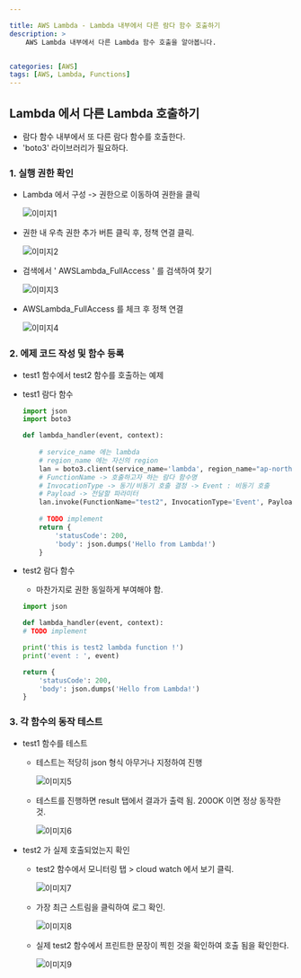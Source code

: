 ```yaml
---

title: AWS Lambda - Lambda 내부에서 다른 람다 함수 호출하기
description: >
    AWS Lambda 내부에서 다른 Lambda 함수 호출을 알아봅니다.


categories: [AWS]
tags: [AWS, Lambda, Functions]
---
```





## Lambda 에서 다른 Lambda 호출하기

- 람다 함수 내부에서 또 다른 람다 함수를 호출한다.
- 'boto3' 라이브러리가 필요하다.

### 1. 실행 권한 확인


 - Lambda 에서 구성 -> 권한으로 이동하여 권한을 클릭

     ![이미지1](/assets/img/AWS/0913-1.png)

 - 권한 내 우측 권한 추가 버튼 클릭 후, 정책 연결 클릭.

     ![이미지2](/assets/img/AWS/0913-2.png)

 - 검색에서 ' AWSLambda_FullAccess ' 를 검색하여 찾기

     ![이미지3](/assets/img/AWS/0913-3.png)

 - AWSLambda_FullAccess 를 체크 후 정책 연결

     ![이미지4](/assets/img/AWS/0913-4.png)


### 2. 에제 코드 작성 및 함수 등록

- test1 함수에서 test2 함수를 호출하는 예제

- test1 람다 함수

    ```python
    import json
    import boto3

    def lambda_handler(event, context):
        
        # service_name 에는 lambda
        # region_name 에는 자신의 region
        lan = boto3.client(service_name='lambda', region_name="ap-northeast-2")
        # FunctionName -> 호출하고자 하는 람다 함수명
        # InvocationType -> 동기/비동기 호출 결정 -> Event : 비동기 호출
        # Payload -> 전달할 파라미터
        lan.invoke(FunctionName="test2", InvocationType='Event', Payload=json.dumps(event))
        
        # TODO implement
        return {
            'statusCode': 200,
            'body': json.dumps('Hello from Lambda!')
        }

    ```

- test2 람다 함수

    - 마찬가지로 권한 동일하게 부여해야 함.

    ```python
    import json

    def lambda_handler(event, context):
    # TODO implement
    
    print('this is test2 lambda function !')
    print('event : ', event)
    
    return {
        'statusCode': 200,
        'body': json.dumps('Hello from Lambda!')
    }

    ```

### 3. 각 함수의 동작 테스트 

- test1 함수를 테스트

    - 테스트는 적당히 json 형식 아무거나 지정하여 진행

        ![이미지5](/assets/img/AWS/0913-5.png)
    
    - 테스트를 진행하면 result 탭에서 결과가 출력 됨. 200OK 이면 정상 동작한 것.

        ![이미지6](/assets/img/AWS/0913-6.png)

- test2 가 실제 호출되었는지 확인

    - test2 함수에서 모니터링 탭 > cloud watch 에서 보기 클릭.

        ![이미지7](/assets/img/AWS/0913-7.png)

    - 가장 최근 스트림을 클릭하여 로그 확인.

        ![이미지8](/assets/img/AWS/0913-8.png)

    - 실제 test2 함수에서 프린트한 문장이 찍힌 것을 확인하여 호출 됨을 확인한다.

        ![이미지9](/assets/img/AWS/0913-9.png)



